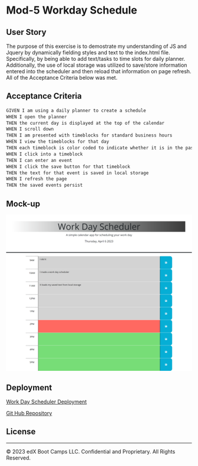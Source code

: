 # Mod-5 Workday Schedule


## User Story

The purpose of this exercise is to demostrate my understanding of JS and Jquery by dynamically fielding styles and text to the index.html file. Specifically, by being able to add text/tasks to time slots for daily planner. Additionally, the use of local storage was utilized to save/store information entered into the scheduler and then reload that information on page refresh. All of the Acceptance Criteria below was met. 

## Acceptance Criteria

```md
GIVEN I am using a daily planner to create a schedule
WHEN I open the planner
THEN the current day is displayed at the top of the calendar
WHEN I scroll down
THEN I am presented with timeblocks for standard business hours
WHEN I view the timeblocks for that day
THEN each timeblock is color coded to indicate whether it is in the past, present, or future
WHEN I click into a timeblock
THEN I can enter an event
WHEN I click the save button for that timeblock
THEN the text for that event is saved in local storage
WHEN I refresh the page
THEN the saved events persist
```
## Mock-up
![Work Day Scheduler](./Assets/Work%20Day%20Scheduler.png)

## Deployment

[Work Day Scheduler Deployment](https://a-witthohn.github.io/module-5hw/)

[Git Hub Repository](https://github.com/A-Witthohn/module-5hw)


## License
- - -
© 2023 edX Boot Camps LLC. Confidential and Proprietary. All Rights Reserved.
